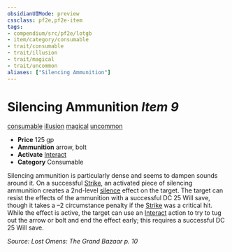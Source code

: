 ```yaml
---
obsidianUIMode: preview
cssclass: pf2e,pf2e-item
tags:
- compendium/src/pf2e/lotgb
- item/category/consumable
- trait/consumable
- trait/illusion
- trait/magical
- trait/uncommon
aliases: ["Silencing Ammunition"]
---
```

# Silencing Ammunition *Item 9*  
[consumable](/rules/traits/consumable.md)  [illusion](/rules/traits/illusion.md)  [magical](/rules/traits/magical.md)  [uncommon](/rules/traits/uncommon.md)  

- **Price** 125 gp
- **Ammunition** arrow, bolt
- **Activate** [Interact](/rules/actions/interact.md)
- **Category** Consumable

Silencing ammunition is particularly dense and seems to dampen sounds around it. On a successful [Strike](/rules/actions/strike.md), an activated piece of silencing ammunition creates a 2nd-level [silence](/compendium/spells/silence.md) effect on the target. The target can resist the effects of the ammunition with a successful DC 25 Will save, though it takes a –2 circumstance penalty if the [Strike](/rules/actions/strike.md) was a critical hit. While the effect is active, the target can use an [Interact](/rules/actions/interact.md) action to try to tug out the arrow or bolt and end the effect early; this requires a successful DC 25 Will save.

*Source: Lost Omens: The Grand Bazaar p. 10*